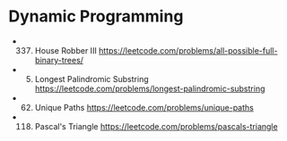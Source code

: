 # Dynamic Programming

- 337. House Robber III
       https://leetcode.com/problems/all-possible-full-binary-trees/
- 5. Longest Palindromic Substring
     https://leetcode.com/problems/longest-palindromic-substring
- 62. Unique Paths
      https://leetcode.com/problems/unique-paths
- 118. Pascal's Triangle
       https://leetcode.com/problems/pascals-triangle
